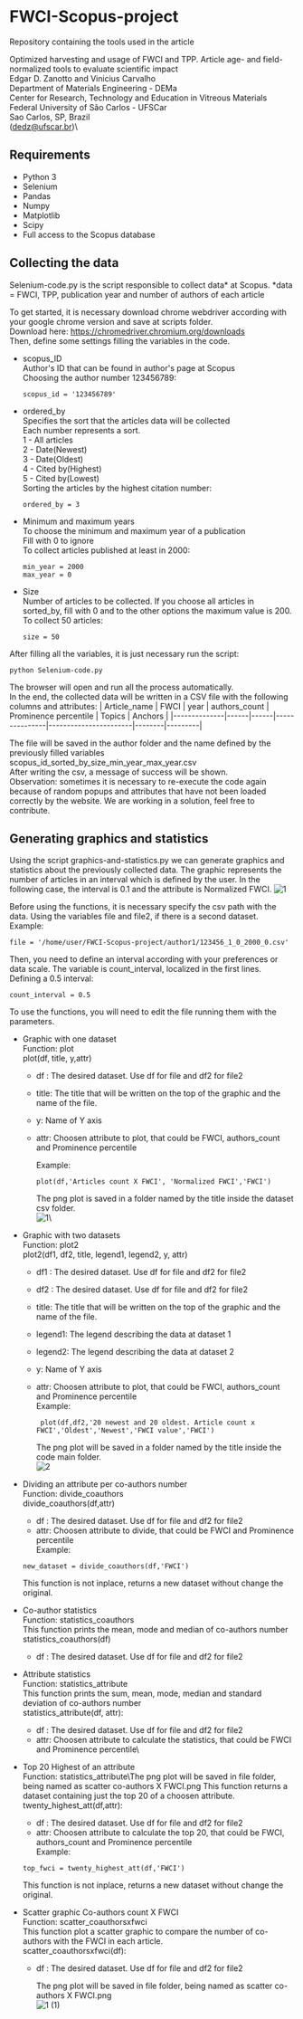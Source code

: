 # FWCI-Scopus-project

Repository containing the tools used in the article 

Optimized harvesting and usage of FWCI and TPP. Article age- and field-normalized tools to evaluate scientific impact\
Edgar D. Zanotto and Vinicius Carvalho\
Department of Materials Engineering - DEMa\
Center for Research, Technology and Education in Vitreous Materials\
Federal University of São Carlos - UFSCar\
Sao Carlos, SP, Brazil\
(dedz@ufscar.br)\


## Requirements
* Python 3
* Selenium 
* Pandas
* Numpy
* Matplotlib
* Scipy
* Full access to the Scopus database


## Collecting the data
Selenium-code.py is the script responsible to collect data* at Scopus.
*data = FWCI, TPP, publication year and number of authors of each article

To get started, it is necessary download chrome webdriver according with your google chrome version and save at scripts folder.\
Download here: https://chromedriver.chromium.org/downloads \
Then, define some settings filling the variables in the code.

 * scopus_ID\
      Author's ID that can be found in author's page at Scopus\
      Choosing the author number 123456789:
      ```
      scopus_id = '123456789'
      ```
  * ordered_by\
      Specifies the sort that the articles data will be collected\
      Each number represents a sort.\
      1 - All articles\
      2 - Date(Newest)\
      3 - Date(Oldest)\
      4 - Cited by(Highest)\
      5 - Cited by(Lowest)\
      Sorting the articles by the highest citation number:
      ```
      ordered_by = 3
      ```
  * Minimum and maximum years\
      To choose the minimum and maximum year of a publication\
      Fill with 0 to ignore\
      To collect articles published at least in 2000: 
      ```
      min_year = 2000  
      max_year = 0
      ```
   * Size\
      Number of articles to be collected.
      If you choose all articles in sorted_by, fill with 0 and to the other options the maximum value is 200.
      To collect 50 articles: 
      ```
      size = 50
      ```
After filling all the variables, it is just necessary run the script:
```
python Selenium-code.py
```
The browser will open and run all the process automatically. \
In the end, the collected data will be written in a CSV file with the following columns and attributes:
| Article_name | FWCI | year | authors_count | Prominence percentile | Topics | Anchors |
|--------------|------|------|---------------|-----------------------|--------|---------|

The file will be saved in the author folder and the name defined by the previously filled variables\
scopus_id_sorted_by_size_min_year_max_year.csv\
After writing the csv, a message of success will be shown.\
Observation: sometimes it is necessary to re-execute the code again because of random popups and attributes that have not been loaded correctly by the website. We are working in a solution, feel free to contribute.

## Generating graphics and statistics
Using the script graphics-and-statistics.py we can generate graphics and statistics about the previously collected data.
The graphic represents the number of articles in an interval which is defined by the user. In the following case, the interval is 0.1 and the attribute is Normalized FWCI.
![1](https://user-images.githubusercontent.com/32166287/78833422-3bf95100-79c3-11ea-9730-ab497e3aac2d.png)

Before using the functions, it is necessary specify the csv path with the data. Using the variables file and file2, if there is a second dataset.
Example:
```
file = '/home/user/FWCI-Scopus-project/author1/123456_1_0_2000_0.csv'
```
Then, you need to define an interval according with your preferences or data scale. The variable is count_interval, localized in the first lines.\
Defining a 0.5 interval:
```
count_interval = 0.5
```
To use the functions, you will need to edit the file running them with the parameters.

* Graphic with one dataset\
      Function: plot\
      plot(df, title, y,attr)
  * df : The desired dataset. Use df for file and df2 for file2
  * title: The title that will be written on the top of the graphic and the name of the file.
  * y: Name of Y axis
  * attr: Choosen attribute to plot, that could be FWCI, authors_count and Prominence percentile
  
      Example:
     ```
     plot(df,'Articles count X FWCI', 'Normalized FWCI','FWCI')
     ```
       The png plot is saved in a folder named by the title inside the dataset csv folder.\
           ![1](https://user-images.githubusercontent.com/32166287/78833422-3bf95100-79c3-11ea-9730-ab497e3aac2d.png)\
 * Graphic with two datasets\
      Function: plot2\
      plot2(df1, df2, title, legend1, legend2, y, attr)
   * df1 : The desired dataset. Use df for file and df2 for file2
   * df2 : The desired dataset. Use df for file and df2 for file2
   * title: The title that will be written on the top of the graphic and the name of the file.
   * legend1: The legend describing the data at dataset 1
   * legend2: The legend describing the data at dataset 2
   * y: Name of Y axis
   * attr: Choosen attribute to plot, that could be FWCI, authors_count and Prominence percentile\
        Example:
        ```
         plot(df,df2,'20 newest and 20 oldest. Article count x FWCI','Oldest','Newest','FWCI value','FWCI')
        ```
        
       The png plot will be saved in a folder named by the title inside the code main folder.\
       ![2](https://user-images.githubusercontent.com/32166287/78835128-06099c00-79c6-11ea-837b-704d9f7675a3.png)
           
  * Dividing an attribute per co-authors number\
      Function: divide_coauthors\
      divide_coauthors(df,attr)
    * df : The desired dataset. Use df for file and df2 for file2
    * attr: Choosen attribute to divide, that could be FWCI and Prominence percentile\
    Example:
    ```
    new_dataset = divide_coauthors(df,'FWCI')
    ```
    This function is not inplace, returns a new dataset without change the original.
      
  * Co-author statistics\
      Function: statistics_coauthors\
      This function prints the mean, mode and median of co-authors number\
      statistics_coauthors(df)
    *  df : The desired dataset. Use df for file and df2 for file2
            
   * Attribute statistics\
      Function: statistics_attribute\
      This function prints the sum, mean, mode, median and standard deviation of co-authors number\
      statistics_attribute(df, attr):
     * df : The desired dataset. Use df for file and df2 for file2
     * attr: Choosen attribute to calculate the statistics, that could be FWCI and Prominence percentile\
            
   * Top 20 Highest of an attribute\
      Function: statistics_attribute\The png plot will be saved in file folder, being named as scatter co-authors X FWCI.png
      This function returns a dataset containing just the top 20 of a choosen attribute.\
      twenty_highest_att(df,attr):
     * df : The desired dataset. Use df for file and df2 for file2
     * attr: Choosen attribute to calculate the top 20, that could be FWCI, authors_count and Prominence percentile\
      Example:
      ```
      top_fwci = twenty_highest_att(df,'FWCI')
      ```
      This function is not inplace, returns a new dataset without change the original.
      
   * Scatter graphic Co-authors count X FWCI\
       Function: scatter_coauthorsxfwci\
       This function plot a scatter graphic to compare the number of co-authors with the FWCI in each article.\
       scatter_coauthorsxfwci(df):
     * df : The desired dataset. Use df for file and df2 for file2
       
       The png plot will be saved in file folder, being named as scatter co-authors X FWCI.png\
       ![1 (1)](https://user-images.githubusercontent.com/32166287/78920771-4a4e7800-7a6a-11ea-898c-069988fa2a81.png)

       
